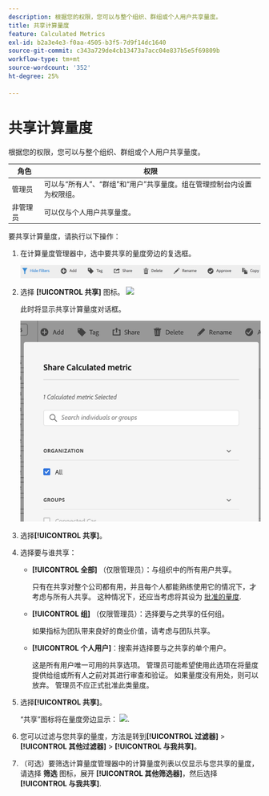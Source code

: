 ```yaml
---
description: 根据您的权限，您可以与整个组织、群组或个人用户共享量度。
title: 共享计算量度
feature: Calculated Metrics
exl-id: b2a3e4e3-f0aa-4505-b3f5-7d9f14dc1640
source-git-commit: c343a729de4cb13473a7acc04e837b5e5f69809b
workflow-type: tm+mt
source-wordcount: '352'
ht-degree: 25%

---
```


# 共享计算量度

根据您的权限，您可以与整个组织、群组或个人用户共享量度。

| 角色 | 权限 |
|---|---|
| 管理员 | 可以与“所有人”、“群组”和“用户”共享量度。组在管理控制台内设置为权限组。 |
| 非管理员 | 可以仅与个人用户共享量度。 |

要共享计算量度，请执行以下操作：

1. 在计算量度管理器中，选中要共享的量度旁边的复选框。

   ![计算量度管理器显示窗口顶部的可用图标，包括“隐藏过滤器”、“标记”、“共享”、“删除”和“复制”。](assets/cm_task_bar.png)

1. 选择 **[!UICONTROL 共享]** 图标。 ![](https://spectrum.adobe.com/static/icons/workflow_18/Smock_Share_18_N.svg)

   此时将显示共享计算量度对话框。

   ![为组织选择“全部”后，共享计算量度窗口。](assets/cm_share.png)

1. 选择&#x200B;**[!UICONTROL 共享]**。

1. 选择要与谁共享：

   * **[!UICONTROL 全部]** （仅限管理员）：与组织中的所有用户共享。

     只有在共享对整个公司都有用，并且每个人都能熟练使用它的情况下，才考虑与所有人共享。 这种情况下，还应当考虑将其设为 [批准的量度](/help/components/calc-metrics/cm-workflow/cm-approving.md).

   * **[!UICONTROL 组]** （仅限管理员）：选择要与之共享的任何组。

     如果指标为团队带来良好的商业价值，请考虑与团队共享。

   * **[!UICONTROL 个人用户]**：搜索并选择要与之共享的单个用户。

     这是所有用户唯一可用的共享选项。 管理员可能希望使用此选项在将量度提供给组或所有人之前对其进行审查和验证。 如果量度没有用处，则可以放弃。 管理员不应正式批准此类量度。

1. 选择&#x200B;**[!UICONTROL 共享]**。

   “共享”图标将在量度旁边显示： ![](https://spectrum.adobe.com/static/icons/workflow_18/Smock_Share_18_N.svg).

1. 您可以过滤与您共享的量度，方法是转到&#x200B;**[!UICONTROL 过滤器]** > **[!UICONTROL 其他过滤器]** > **[!UICONTROL 与我共享]**。

1. （可选）要筛选计算量度管理器中的计算量度列表以仅显示与您共享的量度，请选择 **筛选** 图标，展开 **[!UICONTROL 其他筛选器]**，然后选择 **[!UICONTROL 与我共享]**.
